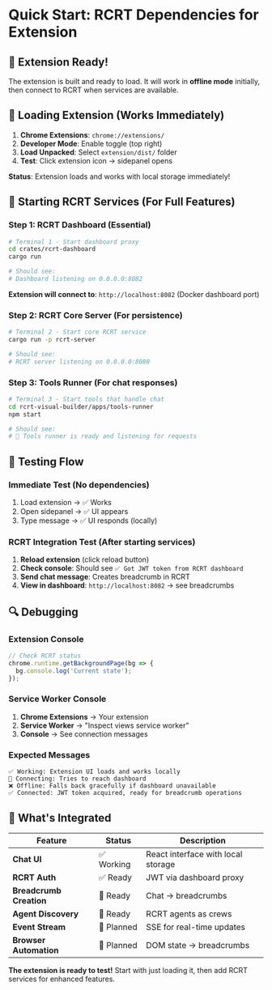 # Quick Start: RCRT Dependencies for Extension

## 🚀 Extension Ready!

The extension is built and ready to load. It will work in **offline mode** initially, then connect to RCRT when services are available.

## 🔧 Loading Extension (Works Immediately)

1. **Chrome Extensions**: `chrome://extensions/`
2. **Developer Mode**: Enable toggle (top right)
3. **Load Unpacked**: Select `extension/dist/` folder
4. **Test**: Click extension icon → sidepanel opens

**Status**: Extension loads and works with local storage immediately!

## 📡 Starting RCRT Services (For Full Features)

### Step 1: RCRT Dashboard (Essential)
```bash
# Terminal 1 - Start dashboard proxy
cd crates/rcrt-dashboard
cargo run

# Should see:
# Dashboard listening on 0.0.0.0:8082
```

**Extension will connect to**: `http://localhost:8082` (Docker dashboard port)

### Step 2: RCRT Core Server (For persistence)
```bash
# Terminal 2 - Start core RCRT service  
cargo run -p rcrt-server

# Should see:
# RCRT server listening on 0.0.0.0:8080
```

### Step 3: Tools Runner (For chat responses)
```bash
# Terminal 3 - Start tools that handle chat
cd rcrt-visual-builder/apps/tools-runner
npm start

# Should see:
# 🚀 Tools runner is ready and listening for requests
```

## 🧪 Testing Flow

### Immediate Test (No dependencies)
1. Load extension → ✅ Works
2. Open sidepanel → ✅ UI appears  
3. Type message → ✅ UI responds (locally)

### RCRT Integration Test (After starting services)
1. **Reload extension** (click reload button)
2. **Check console**: Should see `✅ Got JWT token from RCRT dashboard`
3. **Send chat message**: Creates breadcrumb in RCRT
4. **View in dashboard**: `http://localhost:8082` → see breadcrumbs

## 🔍 Debugging

### Extension Console
```javascript
// Check RCRT status
chrome.runtime.getBackgroundPage(bg => {
  bg.console.log('Current state');
});
```

### Service Worker Console  
1. **Chrome Extensions** → Your extension
2. **Service Worker** → "Inspect views service worker"
3. **Console** → See connection messages

### Expected Messages
```
✅ Working: Extension UI loads and works locally
🔧 Connecting: Tries to reach dashboard 
❌ Offline: Falls back gracefully if dashboard unavailable
✅ Connected: JWT token acquired, ready for breadcrumb operations
```

## 🎯 What's Integrated

| Feature | Status | Description |
|---------|--------|-------------|
| **Chat UI** | ✅ Working | React interface with local storage |
| **RCRT Auth** | ✅ Ready | JWT via dashboard proxy |  
| **Breadcrumb Creation** | 🔧 Ready | Chat → breadcrumbs |
| **Agent Discovery** | 🔧 Ready | RCRT agents as crews |
| **Event Stream** | 🔧 Planned | SSE for real-time updates |
| **Browser Automation** | 🔧 Planned | DOM state → breadcrumbs |

**The extension is ready to test!** Start with just loading it, then add RCRT services for enhanced features.

